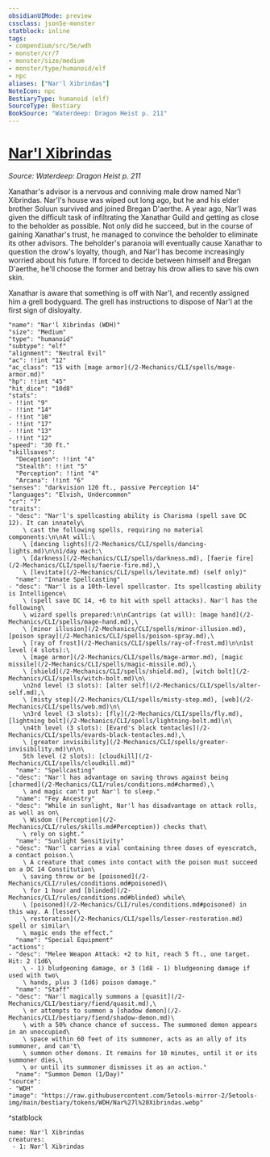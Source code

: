 ```yaml
---
obsidianUIMode: preview
cssclass: json5e-monster
statblock: inline
tags:
- compendium/src/5e/wdh
- monster/cr/7
- monster/size/medium
- monster/type/humanoid/elf
- npc
aliases: ["Nar'l Xibrindas"]
NoteIcon: npc
BestiaryType: humanoid (elf)
SourceType: Bestiary
BookSource: "Waterdeep: Dragon Heist p. 211"
---
```

# [Nar'l Xibrindas](2-Mechanics/CLI/bestiary/npc/narl-xibrindas-wdh.md)
*Source: Waterdeep: Dragon Heist p. 211*  

Xanathar's advisor is a nervous and conniving male drow named Nar'l Xibrindas. Nar'l's house was wiped out long ago, but he and his elder brother Soluun survived and joined Bregan D'aerthe. A year ago, Nar'l was given the difficult task of infiltrating the Xanathar Guild and getting as close to the beholder as possible. Not only did he succeed, but in the course of gaining Xanathar's trust, he managed to convince the beholder to eliminate its other advisors. The beholder's paranoia will eventually cause Xanathar to question the drow's loyalty, though, and Nar'l has become increasingly worried about his future. If forced to decide between himself and Bregan D'aerthe, he'll choose the former and betray his drow allies to save his own skin.

Xanathar is aware that something is off with Nar'l, and recently assigned him a grell bodyguard. The grell has instructions to dispose of Nar'l at the first sign of disloyalty.

```statblock
"name": "Nar'l Xibrindas (WDH)"
"size": "Medium"
"type": "humanoid"
"subtype": "elf"
"alignment": "Neutral Evil"
"ac": !!int "12"
"ac_class": "15 with [mage armor](/2-Mechanics/CLI/spells/mage-armor.md)"
"hp": !!int "45"
"hit_dice": "10d8"
"stats":
- !!int "9"
- !!int "14"
- !!int "10"
- !!int "17"
- !!int "13"
- !!int "12"
"speed": "30 ft."
"skillsaves":
  "Deception": !!int "4"
  "Stealth": !!int "5"
  "Perception": !!int "4"
  "Arcana": !!int "6"
"senses": "darkvision 120 ft., passive Perception 14"
"languages": "Elvish, Undercommon"
"cr": "7"
"traits":
- "desc": "Nar'l's spellcasting ability is Charisma (spell save DC 12). It can innately\
    \ cast the following spells, requiring no material components:\n\nAt will:\
    \ [dancing lights](/2-Mechanics/CLI/spells/dancing-lights.md)\n\n1/day each:\
    \ [darkness](/2-Mechanics/CLI/spells/darkness.md), [faerie fire](/2-Mechanics/CLI/spells/faerie-fire.md),\
    \ [levitate](/2-Mechanics/CLI/spells/levitate.md) (self only)"
  "name": "Innate Spellcasting"
- "desc": "Nar'l is a 10th-level spellcaster. Its spellcasting ability is Intelligence\
    \ (spell save DC 14, +6 to hit with spell attacks). Nar'l has the following\
    \ wizard spells prepared:\n\nCantrips (at will): [mage hand](/2-Mechanics/CLI/spells/mage-hand.md),\
    \ [minor illusion](/2-Mechanics/CLI/spells/minor-illusion.md), [poison spray](/2-Mechanics/CLI/spells/poison-spray.md),\
    \ [ray of frost](/2-Mechanics/CLI/spells/ray-of-frost.md)\n\n1st level (4 slots):\
    \ [mage armor](/2-Mechanics/CLI/spells/mage-armor.md), [magic missile](/2-Mechanics/CLI/spells/magic-missile.md),\
    \ [shield](/2-Mechanics/CLI/spells/shield.md), [witch bolt](/2-Mechanics/CLI/spells/witch-bolt.md)\n\
    \n2nd level (3 slots): [alter self](/2-Mechanics/CLI/spells/alter-self.md),\
    \ [misty step](/2-Mechanics/CLI/spells/misty-step.md), [web](/2-Mechanics/CLI/spells/web.md)\n\
    \n3rd level (3 slots): [fly](/2-Mechanics/CLI/spells/fly.md), [lightning bolt](/2-Mechanics/CLI/spells/lightning-bolt.md)\n\
    \n4th level (3 slots): [Evard's black tentacles](/2-Mechanics/CLI/spells/evards-black-tentacles.md),\
    \ [greater invisibility](/2-Mechanics/CLI/spells/greater-invisibility.md)\n\n\
    5th level (2 slots): [cloudkill](/2-Mechanics/CLI/spells/cloudkill.md)"
  "name": "Spellcasting"
- "desc": "Nar'l has advantage on saving throws against being [charmed](/2-Mechanics/CLI/rules/conditions.md#charmed),\
    \ and magic can't put Nar'l to sleep."
  "name": "Fey Ancestry"
- "desc": "While in sunlight, Nar'l has disadvantage on attack rolls, as well as on\
    \ Wisdom ([Perception](/2-Mechanics/CLI/rules/skills.md#Perception)) checks that\
    \ rely on sight."
  "name": "Sunlight Sensitivity"
- "desc": "Nar'l carries a vial containing three doses of eyescratch, a contact poison.\
    \ A creature that comes into contact with the poison must succeed on a DC 14 Constitution\
    \ saving throw or be [poisoned](/2-Mechanics/CLI/rules/conditions.md#poisoned)\
    \ for 1 hour and [blinded](/2-Mechanics/CLI/rules/conditions.md#blinded) while\
    \ [poisoned](/2-Mechanics/CLI/rules/conditions.md#poisoned) in this way. A [lesser\
    \ restoration](/2-Mechanics/CLI/spells/lesser-restoration.md) spell or similar\
    \ magic ends the effect."
  "name": "Special Equipment"
"actions":
- "desc": "Melee Weapon Attack: +2 to hit, reach 5 ft., one target. Hit: 2 (1d6\
    \ - 1) bludgeoning damage, or 3 (1d8 - 1) bludgeoning damage if used with two\
    \ hands, plus 3 (1d6) poison damage."
  "name": "Staff"
- "desc": "Nar'l magically summons a [quasit](/2-Mechanics/CLI/bestiary/fiend/quasit.md),\
    \ or attempts to summon a [shadow demon](/2-Mechanics/CLI/bestiary/fiend/shadow-demon.md)\
    \ with a 50% chance chance of success. The summoned demon appears in an unoccupied\
    \ space within 60 feet of its summoner, acts as an ally of its summoner, and can't\
    \ summon other demons. It remains for 10 minutes, until it or its summoner dies,\
    \ or until its summoner dismisses it as an action."
  "name": "Summon Demon (1/Day)"
"source":
- "WDH"
"image": "https://raw.githubusercontent.com/5etools-mirror-2/5etools-img/main/bestiary/tokens/WDH/Nar%27l%20Xibrindas.webp"
```
^statblock

```encounter-table
name: Nar'l Xibrindas
creatures:
 - 1: Nar'l Xibrindas
```